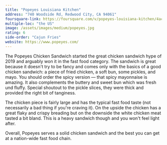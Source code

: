 ```yaml
---
title: "Popeyes Louisiana Kitchen"
address: "740 Woodside Rd, Redwood City, CA 94061"
foursquare-link: https://foursquare.com/v/popeyes-louisiana-kitchen/4ac25680f964a520c29820e3
multiple-loc: "the US"
image: /assets/images/medium/popeyes.jpg
rating: 6
side-order: "Cajun Fries"
website: https://www.popeyes.com/
---
```


The Popeyes Chicken Sandwich started the great chicken sandwich hype of 2019 and arguably won it in the fast food
category. The sandwich is great because it doesn't try to be fancy and comes only with the basics of a good chicken
sandwich: a piece of fried chicken, a soft bun, some pickles, and mayo. You should order the spicy version — that spicy
mayonnaise is amazing. It also complements the buttery and sweet bun which was fresh und fluffy. Special shoutout to the
pickle slices, they were thick and provided the right bit of tanginess.

The chicken piece is fairly large and has the typical fast food taste (not necessarily a bad thing if you're craving
it). On the upside the chicken has a great flaky and crispy breading but on the downside the white chicken meat tasted a
bit bland. This is a heavy sandwich though and you won't feel light after.

Overall, Popeyes serves a solid chicken sandwich and the best you can get at a nation-wide fast food chain.
